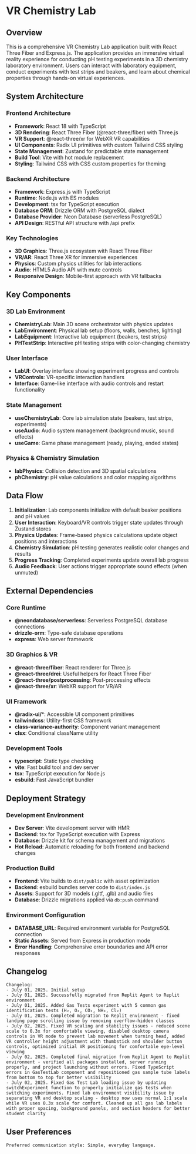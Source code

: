 # VR Chemistry Lab

## Overview

This is a comprehensive VR Chemistry Lab application built with React Three Fiber and Express.js. The application provides an immersive virtual reality experience for conducting pH testing experiments in a 3D chemistry laboratory environment. Users can interact with laboratory equipment, conduct experiments with test strips and beakers, and learn about chemical properties through hands-on virtual experiences.

## System Architecture

### Frontend Architecture
- **Framework**: React 18 with TypeScript
- **3D Rendering**: React Three Fiber (@react-three/fiber) with Three.js
- **VR Support**: @react-three/xr for WebXR VR capabilities
- **UI Components**: Radix UI primitives with custom Tailwind CSS styling
- **State Management**: Zustand for predictable state management
- **Build Tool**: Vite with hot module replacement
- **Styling**: Tailwind CSS with CSS custom properties for theming

### Backend Architecture
- **Framework**: Express.js with TypeScript
- **Runtime**: Node.js with ES modules
- **Development**: tsx for TypeScript execution
- **Database ORM**: Drizzle ORM with PostgreSQL dialect
- **Database Provider**: Neon Database (serverless PostgreSQL)
- **API Design**: RESTful API structure with /api prefix

### Key Technologies
- **3D Graphics**: Three.js ecosystem with React Three Fiber
- **VR/AR**: React Three XR for immersive experiences
- **Physics**: Custom physics utilities for lab interactions
- **Audio**: HTML5 Audio API with mute controls
- **Responsive Design**: Mobile-first approach with VR fallbacks

## Key Components

### 3D Lab Environment
- **ChemistryLab**: Main 3D scene orchestrator with physics updates
- **LabEnvironment**: Physical lab setup (floors, walls, benches, lighting)
- **LabEquipment**: Interactive lab equipment (beakers, test strips)
- **PHTestStrip**: Interactive pH testing strips with color-changing chemistry

### User Interface
- **LabUI**: Overlay interface showing experiment progress and controls
- **VRControls**: VR-specific interaction handlers
- **Interface**: Game-like interface with audio controls and restart functionality

### State Management
- **useChemistryLab**: Core lab simulation state (beakers, test strips, experiments)
- **useAudio**: Audio system management (background music, sound effects)
- **useGame**: Game phase management (ready, playing, ended states)

### Physics & Chemistry Simulation
- **labPhysics**: Collision detection and 3D spatial calculations
- **phChemistry**: pH value calculations and color mapping algorithms

## Data Flow

1. **Initialization**: Lab components initialize with default beaker positions and pH values
2. **User Interaction**: Keyboard/VR controls trigger state updates through Zustand stores
3. **Physics Updates**: Frame-based physics calculations update object positions and interactions
4. **Chemistry Simulation**: pH testing generates realistic color changes and results
5. **Progress Tracking**: Completed experiments update overall lab progress
6. **Audio Feedback**: User actions trigger appropriate sound effects (when unmuted)

## External Dependencies

### Core Runtime
- **@neondatabase/serverless**: Serverless PostgreSQL database connections
- **drizzle-orm**: Type-safe database operations
- **express**: Web server framework

### 3D Graphics & VR
- **@react-three/fiber**: React renderer for Three.js
- **@react-three/drei**: Useful helpers for React Three Fiber
- **@react-three/postprocessing**: Post-processing effects
- **@react-three/xr**: WebXR support for VR/AR

### UI Framework
- **@radix-ui/***: Accessible UI component primitives
- **tailwindcss**: Utility-first CSS framework
- **class-variance-authority**: Component variant management
- **clsx**: Conditional className utility

### Development Tools
- **typescript**: Static type checking
- **vite**: Fast build tool and dev server
- **tsx**: TypeScript execution for Node.js
- **esbuild**: Fast JavaScript bundler

## Deployment Strategy

### Development Environment
- **Dev Server**: Vite development server with HMR
- **Backend**: tsx for TypeScript execution with Express
- **Database**: Drizzle kit for schema management and migrations
- **Hot Reload**: Automatic reloading for both frontend and backend changes

### Production Build
- **Frontend**: Vite builds to `dist/public` with asset optimization
- **Backend**: esbuild bundles server code to `dist/index.js`
- **Assets**: Support for 3D models (.gltf, .glb) and audio files
- **Database**: Drizzle migrations applied via `db:push` command

### Environment Configuration
- **DATABASE_URL**: Required environment variable for PostgreSQL connection
- **Static Assets**: Served from Express in production mode
- **Error Handling**: Comprehensive error boundaries and API error responses

## Changelog

```
Changelog:
- July 01, 2025. Initial setup
- July 01, 2025. Successfully migrated from Replit Agent to Replit environment 
- July 01, 2025. Added Gas Tests experiment with 5 common gas identification tests (H₂, O₂, CO₂, NH₃, Cl₂)
- July 01, 2025. Completed migration to Replit environment - fixed landing page scrolling issue by removing overflow-hidden classes
- July 02, 2025. Fixed VR scaling and stability issues - reduced scene scale to 0.3x for comfortable viewing, disabled desktop camera controls in VR mode to prevent lab movement when turning head, added VR controller height adjustment with thumbstick and shoulder button controls, optimized initial VR positioning for comfortable eye-level viewing
- July 02, 2025. Completed final migration from Replit Agent to Replit environment - verified all packages installed, server running properly, and project launching without errors. Fixed TypeScript errors in GasTestLab component and repositioned gas sample tube labels from bottom to top for better visibility
- July 02, 2025. Fixed Gas Test Lab loading issue by updating switchExperiment function to properly initialize gas tests when switching experiments. Fixed lab environment visibility issue by separating VR and desktop scaling - desktop now uses normal 1:1 scale while VR uses 0.3x scale for comfort. Cleaned up all gas lab labels with proper spacing, background panels, and section headers for better student clarity
```

## User Preferences

```
Preferred communication style: Simple, everyday language.
```
